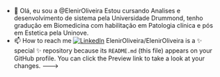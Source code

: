 - 👋 Olá, eu sou a @ElenirOliveira
  Estou cursando Analises e desenvolvimento de sistema pela Universidade Drummond, tenho gradução em Biomedicina com habilitação em Patologia clínica e pós em Estetica pela Uninove.
- 📫 How to reach me [![LinkedIn](https://img.shields.io/badge/LinkedIn-0077B5?style=for-the-badge&logo=linkedin&logoColor=white)](https://www.linkedin.com/in/elenir-araújo-oliveira-208b6b167/)
ElenirOliveira/ElenirOliveira is a ✨ special ✨ repository because its `README.md` (this file) appears on your GitHub profile.
You can click the Preview link to take a look at your changes.
--->
